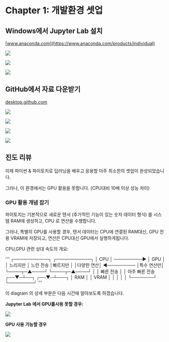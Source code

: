 # Chapter 1: 개발환경 셋업

## Windows에서 Jupyter Lab 설치

[www.anaconda.com](https://www.anaconda.com/products/individual)

![](assets/anaconda-windows-download.png)

![](assets/anaconda-navigator.png)

![](assets/jupyter-lab-new.png)

## GitHub에서 자료 다운받기 

[desktop.github.com](https://desktop.github.com)

![](assets/github-desktop-download.png)

![](assets/github-desktop-clone.png)

![](assets/clone-tensorturtle-chobo.png)

![](assets/git-fetch-origin.png)

## 진도 리뷰 

이제 파이썬 & 파이토치로 딥러닝을 배우고 응용할 아주 최소한의 셋업이 완성되었습니다. 


그러나, 이 환경에서는 GPU 활용을 못합니다. (CPU대비 10배 이상 성능 차이)

### GPU 활용 개념 잡기 

파이토치는 기본적으로 새로운 텐서 (추가적인 기능이 있는 숫자 데이터 형식) 를 시스템 RAM에 생성하고, CPU 로 연산을 수행합니다.

그러나, 특별히 GPU를 사용할 경우, 텐서 데이터는 CPU에 연결된 RAM대신, GPU 전용 VRAM에 저장되고, 연산은 CPU대신 GPU에서 실행하게됩니다.

CPU,GPU 관련 상대 속도의 개요:

'''
┌───────────┐            ┌───────────┐
│    CPU    │ ─────────► │    GPU    │
│ 느리지만  │ 느린 전송  │빠르지만   │
│다양한 연산│ ◄───────── │특수 연산만│
└────┬─▲────┘            └────┬─▲────┘
     │ │ 빠른 전송            │ │ 아주 빠른 전송
  ┌──▼─┴──┐                ┌──▼─┴───┐
  │  RAM  │                │  VRAM  │
  │       │                │        │
  └───────┘                └────────┘
'''

이 diagram 의 상세 부분은 다음 시간에 알아보도록 하겠습니다.

**Jupyter Lab 에서 GPU를사용 못할 경우:**

![](assets/no-cuda.png)

**GPU 사용 가능할 경우**

![](assets/yes-cuda.png)



